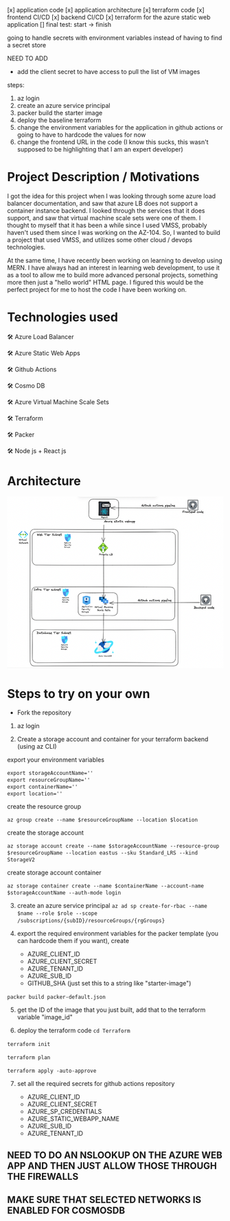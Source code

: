 [x] application code
[x] application architecture
[x] terraform code
[x] frontend CI/CD
[x] backend CI/CD
[x] terraform for the azure static web application
[] final test: start -> finish

going to handle secrets with environment variables instead of having to find a secret store

NEED TO ADD 
- add the client secret to have access to pull the list of VM images

steps:
1. az login 
2. create an azure service principal 
3. packer build the starter image
4. deploy the baseline terraform 
5. change the environment variables for the application in github actions or going to have to hardcode the values for now 
6. change the frontend URL in the code (I know this sucks, this wasn't supposed to be highlighting that I am an expert developer)


# Project Description / Motivations
I got the idea for this project when I was looking through some azure load balancer documentation, and saw that azure LB does not support a container instance backend. I looked through the services that it does support, and saw that virtual machine scale sets were one of them. I thought to myself that it has been a while since I used VMSS, probably haven't used them since I was working on the AZ-104. So, I wanted to build a project that used VMSS, and utilizes some other cloud / devops technologies.

At the same time, I have recently been working on learning to develop using MERN. I have always had an interest in learning web development, to use it as a tool to allow me to build more advanced personal projects, something more then just a "hello world" HTML page. I figured this would be the perfect project for me to host the code I have been working on. 

# Technologies used 
🛠 Azure Load Balancer 

🛠 Azure Static Web Apps 

🛠 Github Actions 

🛠 Cosmo DB 

🛠 Azure Virtual Machine Scale Sets

🛠 Terraform 

🛠 Packer 

🛠 Node js + React js 


# Architecture 

![Architecture](/Architecture.png?raw=true "Architecture")




# Steps to try on your own 
- Fork the repository 

1. az login 

2. Create a storage account and container for your terraform backend (using az CLI)

export your environment variables 
```
export storageAccountName=''
export resourceGroupName=''
export containerName=''
export location=''
```

create the resource group 
```
az group create --name $resourceGroupName --location $location 
```

create the storage account 
```
az storage account create --name $storageAccountName --resource-group $resourceGroupName --location eastus --sku Standard_LRS --kind StorageV2
```

create storage account container 
```
az storage container create --name $containerName --account-name $storageAccountName --auth-mode login
```

3. create an azure service principal
``` az ad sp create-for-rbac --name $name --role $role --scope /subscriptions/{subID}/resourceGroups/{rgGroups} ```

4. export the required environment variables for the packer template (you can hardcode them if you want), create

    - AZURE_CLIENT_ID
    - AZURE_CLIENT_SECRET
    - AZURE_TENANT_ID
    - AZURE_SUB_ID 
    - GITHUB_SHA (just set this to a string like "starter-image")

``` packer build packer-default.json ``` 

5. get the ID of the image that you just built, add that to the terraform variable "image_id"

6. deploy the terraform code 
``` cd Terraform ```

``` terraform init ```

``` terraform plan ```

``` terraform apply -auto-approve ```


7. set all the required secrets for github actions repository 

    - AZURE_CLIENT_ID
    - AZURE_CLIENT_SECRET
    - AZURE_SP_CREDENTIALS
    - AZURE_STATIC_WEBAPP_NAME
    - AZURE_SUB_ID
    - AZURE_TENANT_ID





## NEED TO DO AN NSLOOKUP ON THE AZURE WEB APP AND THEN JUST ALLOW THOSE THROUGH THE FIREWALLS
## MAKE SURE THAT SELECTED NETWORKS IS ENABLED FOR COSMOSDB







